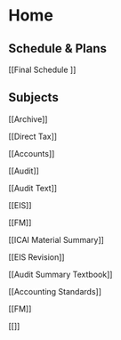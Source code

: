 # Home

## Schedule & Plans

[[Final Schedule ]]

## Subjects

[[Archive]]

[[Direct Tax]]

[[Accounts]]

[[Audit]]

[[Audit Text]]

[[EIS]]

[[FM]]

[[ICAI Material Summary]]

[[EIS Revision]]

[[Audit Summary Textbook]]

[[Accounting Standards]]

[[FM]]

[[]]